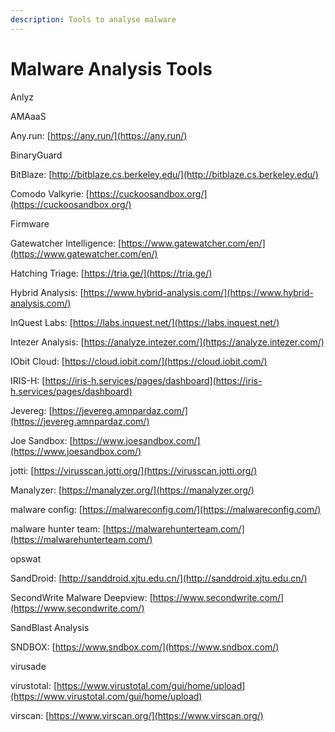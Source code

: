 ```yaml
---
description: Tools to analyse malware
---
```


# Malware Analysis Tools

Anlyz



AMAaaS



Any.run: [https://any.run/](https://any.run/)



BinaryGuard



BitBlaze: [http://bitblaze.cs.berkeley.edu/](http://bitblaze.cs.berkeley.edu/)



Comodo Valkyrie: [https://cuckoosandbox.org/](https://cuckoosandbox.org/)



Firmware



Gatewatcher Intelligence: [https://www.gatewatcher.com/en/](https://www.gatewatcher.com/en/)



Hatching Triage: [https://tria.ge/](https://tria.ge/)



Hybrid Analysis: [https://www.hybrid-analysis.com/](https://www.hybrid-analysis.com/)



InQuest Labs: [https://labs.inquest.net/](https://labs.inquest.net/)



Intezer Analysis: [https://analyze.intezer.com/](https://analyze.intezer.com/)



IObit Cloud: [https://cloud.iobit.com/](https://cloud.iobit.com/)



IRIS-H: [https://iris-h.services/pages/dashboard](https://iris-h.services/pages/dashboard)



Jevereg: [https://jevereg.amnpardaz.com/](https://jevereg.amnpardaz.com/)



Joe Sandbox: [https://www.joesandbox.com/](https://www.joesandbox.com/)



jotti: [https://virusscan.jotti.org/](https://virusscan.jotti.org/)



Manalyzer: [https://manalyzer.org/](https://manalyzer.org/)



malware config: [https://malwareconfig.com/](https://malwareconfig.com/)



malware hunter team: [https://malwarehunterteam.com/](https://malwarehunterteam.com/)



opswat



SandDroid: [http://sanddroid.xjtu.edu.cn/](http://sanddroid.xjtu.edu.cn/)



SecondWrite Malware Deepview: [https://www.secondwrite.com/](https://www.secondwrite.com/)



SandBlast Analysis



SNDBOX: [https://www.sndbox.com/](https://www.sndbox.com/)



virusade



virustotal: [https://www.virustotal.com/gui/home/upload](https://www.virustotal.com/gui/home/upload)



virscan: [https://www.virscan.org/](https://www.virscan.org/)

